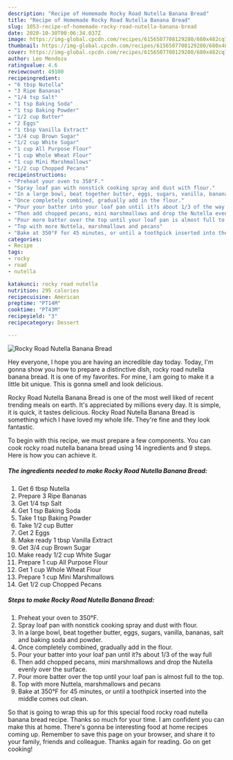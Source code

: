 ```yaml
---
description: "Recipe of Homemade Rocky Road Nutella Banana Bread"
title: "Recipe of Homemade Rocky Road Nutella Banana Bread"
slug: 1053-recipe-of-homemade-rocky-road-nutella-banana-bread
date: 2020-10-30T00:06:34.037Z
image: https://img-global.cpcdn.com/recipes/6156507708129280/680x482cq70/rocky-road-nutella-banana-bread-recipe-main-photo.jpg
thumbnail: https://img-global.cpcdn.com/recipes/6156507708129280/680x482cq70/rocky-road-nutella-banana-bread-recipe-main-photo.jpg
cover: https://img-global.cpcdn.com/recipes/6156507708129280/680x482cq70/rocky-road-nutella-banana-bread-recipe-main-photo.jpg
author: Leo Mendoza
ratingvalue: 4.6
reviewcount: 49100
recipeingredient:
- "6 tbsp Nutella"
- "3 Ripe Bananas"
- "1/4 tsp Salt"
- "1 tsp Baking Soda"
- "1 tsp Baking Powder"
- "1/2 cup Butter"
- "2 Eggs"
- "1 tbsp Vanilla Extract"
- "3/4 cup Brown Sugar"
- "1/2 cup White Sugar"
- "1 cup All Purpose Flour"
- "1 cup Whole Wheat Flour"
- "1 cup Mini Marshmallows"
- "1/2 cup Chopped Pecans"
recipeinstructions:
- "Preheat your oven to 350°F."
- "Spray loaf pan with nonstick cooking spray and dust with flour."
- "In a large bowl, beat together butter, eggs, sugars, vanilla, bananas, salt and baking soda and powder."
- "Once completely combined, gradually add in the flour."
- "Pour your batter into your loaf pan until it?s about 1/3 of the way full"
- "Then add chopped pecans, mini marshmallows and drop the Nutella evenly over the surface."
- "Pour more batter over the top until your loaf pan is almost full to the top."
- "Top with more Nuttela, marshmallows and pecans"
- "Bake at 350°F for 45 minutes, or until a toothpick inserted into the middle comes out clean."
categories:
- Recipe
tags:
- rocky
- road
- nutella

katakunci: rocky road nutella 
nutrition: 295 calories
recipecuisine: American
preptime: "PT14M"
cooktime: "PT43M"
recipeyield: "3"
recipecategory: Dessert

---
```



![Rocky Road Nutella Banana Bread](https://img-global.cpcdn.com/recipes/6156507708129280/680x482cq70/rocky-road-nutella-banana-bread-recipe-main-photo.jpg)

Hey everyone, I hope you are having an incredible day today. Today, I'm gonna show you how to prepare a distinctive dish, rocky road nutella banana bread. It is one of my favorites. For mine, I am going to make it a little bit unique. This is gonna smell and look delicious.

Rocky Road Nutella Banana Bread is one of the most well liked of recent trending meals on earth. It's appreciated by millions every day. It is simple, it is quick, it tastes delicious. Rocky Road Nutella Banana Bread is something which I have loved my whole life. They're fine and they look fantastic.




To begin with this recipe, we must prepare a few components. You can cook rocky road nutella banana bread using 14 ingredients and 9 steps. Here is how you can achieve it.

<!--inarticleads1-->

##### The ingredients needed to make Rocky Road Nutella Banana Bread:

1. Get 6 tbsp Nutella
1. Prepare 3 Ripe Bananas
1. Get 1/4 tsp Salt
1. Get 1 tsp Baking Soda
1. Take 1 tsp Baking Powder
1. Take 1/2 cup Butter
1. Get 2 Eggs
1. Make ready 1 tbsp Vanilla Extract
1. Get 3/4 cup Brown Sugar
1. Make ready 1/2 cup White Sugar
1. Prepare 1 cup All Purpose Flour
1. Get 1 cup Whole Wheat Flour
1. Prepare 1 cup Mini Marshmallows
1. Get 1/2 cup Chopped Pecans




<!--inarticleads2-->

##### Steps to make Rocky Road Nutella Banana Bread:

1. Preheat your oven to 350°F.
1. Spray loaf pan with nonstick cooking spray and dust with flour.
1. In a large bowl, beat together butter, eggs, sugars, vanilla, bananas, salt and baking soda and powder.
1. Once completely combined, gradually add in the flour.
1. Pour your batter into your loaf pan until it?s about 1/3 of the way full
1. Then add chopped pecans, mini marshmallows and drop the Nutella evenly over the surface.
1. Pour more batter over the top until your loaf pan is almost full to the top.
1. Top with more Nuttela, marshmallows and pecans
1. Bake at 350°F for 45 minutes, or until a toothpick inserted into the middle comes out clean.




So that is going to wrap this up for this special food rocky road nutella banana bread recipe. Thanks so much for your time. I am confident you can make this at home. There's gonna be interesting food at home recipes coming up. Remember to save this page on your browser, and share it to your family, friends and colleague. Thanks again for reading. Go on get cooking!
